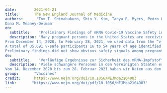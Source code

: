```yaml
---
date:        2021-04-21
title:       The New England Journal of Medicine
authors:      'Tom T. Shimabukuro, Shin Y. Kim, Tanya R. Myers, Pedro L. Moro, Titilope Oduyebo, Lakshmi Panagiotakopoulos, Paige L. Marquez,  Christine K. Olson, Ruiling Liu, Karen T. Chang, Sascha R. Ellington, Veronica K. Burkel, Ashley N. Smoots, Caitlin J. Green, Charles Licata, Bicheng C. Zhang, Meghna Alimchandani, Adamma Mba-Jonas, Stacey W. Martin, Julianne M. Gee, 
Dana M. Meaney-Delman'
en:
  subtitle:    'Preliminary Findings of mRNA Covid-19 Vaccine Safety in Pregnant Persons'
  description: 'Many pregnant persons in the United States are receiving messenger RNA (mRNA) coronavirus disease 2019 (Covid-19) vaccines, but data are limited on their safety in pregnancy.
From December 14, 2020, to February 28, 2021, we used data from the “v-safe after vaccination health checker” surveillance system, the v-safe pregnancy registry, and the Vaccine Adverse Event Reporting System (VAERS) to characterize the initial safety of mRNA Covid-19 vaccines in pregnant persons.
A total of 35,691 v-safe participants 16 to 54 years of age identified as pregnant. Injection-site pain was reported more frequently among pregnant persons than among nonpregnant women, whereas headache, myalgia, chills, and fever were reported less frequently. Among 3958 participants enrolled in the v-safe pregnancy registry, 827 had a completed pregnancy, of which 115 (13.9%) were pregnancy losses and 712 (86.1%) were live births (mostly among participants vaccinated in the third trimester). Adverse neonatal outcomes included preterm birth (in 9.4%) and small size for gestational age (in 3.2%); no neonatal deaths were reported. Although not directly comparable, calculated proportions of adverse pregnancy and neonatal outcomes in persons vaccinated against Covid-19 who had a completed pregnancy were similar to incidences reported in studies involving pregnant women that were conducted before the Covid-19 pandemic. Among 221 pregnancy-related adverse events reported to the VAERS, the most frequently reported event was spontaneous abortion (46 cases).
Preliminary findings did not show obvious safety signals among pregnant persons who received mRNA Covid-19 vaccines. However, more longitudinal follow-up, including follow-up of large numbers of women vaccinated earlier in pregnancy, is necessary to inform maternal, pregnancy, and infant outcomes.'
de: 
  subtitle:    'Vorläufige Ergebnisse zur Sicherheit des mRNA-Impfstoffs Covid-19 bei Schwangeren'
  description: 'Viele schwangere Personen in den Vereinigten Staaten erhalten Impfstoffe gegen Coronavirus-Krankheit 2019 (Covid-19) mit Boten-RNA (mRNA), aber es gibt nur wenige Daten über ihre Sicherheit in der Schwangerschaft.
Vom 14. Dezember 2020 bis zum 28. Februar 2021 haben wir Daten aus dem Überwachungssystem "v-safe after vaccination health checker", dem v-safe-Schwangerschaftsregister und dem Vaccine Adverse Event Reporting System (VAERS) verwendet, um die anfängliche Sicherheit von mRNA-Covid-19-Impfstoffen bei Schwangeren zu charakterisieren. Insgesamt 35.691 v-safe-Teilnehmerinnen im Alter von 16 bis 54 Jahren gaben an, schwanger zu sein. Schmerzen an der Injektionsstelle wurden bei Schwangeren häufiger gemeldet als bei Nicht-Schwangeren, während Kopfschmerzen, Myalgien, Schüttelfrost und Fieber seltener auftraten. Von den 3958 Teilnehmerinnen, die in das v-safe-Schwangerschaftsregister aufgenommen wurden, hatten 827 eine vollendete Schwangerschaft, von denen 115 (13,9 %) Schwangerschaftsverluste und 712 (86,1 %) Lebendgeburten waren (meist bei Teilnehmerinnen, die im dritten Trimester geimpft wurden). Zu den unerwünschten neonatalen Ergebnissen gehörten Frühgeburten (bei 9,4 %) und eine geringe Größe im Verhältnis zum Gestationsalter (bei 3,2 %); es wurden keine neonatalen Todesfälle gemeldet. Obwohl nicht direkt vergleichbar, waren die berechneten Anteile unerwünschter Schwangerschafts- und Neugeborenenereignisse bei Personen, die gegen Covid-19 geimpft wurden und eine abgeschlossene Schwangerschaft hatten, ähnlich hoch wie in Studien mit schwangeren Frauen, die vor der Covid-19-Pandemie durchgeführt worden waren. Unter den 221 schwangerschaftsbedingten unerwünschten Ereignissen, die dem VAERS gemeldet wurden, war der Spontanabort das am häufigsten gemeldete Ereignis (46 Fälle). Vorläufige Ergebnisse zeigten keine offensichtlichen Sicherheitssignale bei schwangeren Personen, die mRNA-Covid-19-Impfstoffe erhielten. Es sind jedoch weitere Längsschnittuntersuchungen erforderlich, einschließlich der Beobachtung einer großen Anzahl von Frauen, die zu einem früheren Zeitpunkt in der Schwangerschaft geimpft wurden, um Informationen über die Ergebnisse für Mütter, Schwangere und Säuglinge zu erhalten.'
group:       "Vaccines"
credit:      https://www.nejm.org/doi/10.1056/NEJMoa2104983
link:       "https://www.nejm.org/doi/pdf/10.1056/NEJMoa2104983"
---
```

<object data="{{ page.link }}" style='height:calc(100vh - 400px); width: 100%' type='application/pdf'></object>